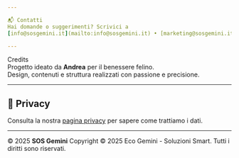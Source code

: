 ```yaml
---

📬 Contatti  
Hai domande o suggerimenti? Scrivici a  
[info@sosgemini.it](mailto:info@sosgemini.it) • [marketing@sosgemini.it](mailto:marketing@sosgemini.it)

---
```


Credits  
Progetto ideato da **Andrea** per il benessere felino.  
Design, contenuti e struttura realizzati con passione e precisione.

---

## 🔐 Privacy  
Consulta la nostra [pagina privacy](/privacy/) per sapere come trattiamo i dati.

---

© 2025 **SOS Gemini** Copyright © 2025  Eco Gemini - Soluzioni Smart. Tutti i diritti sono riservati.


